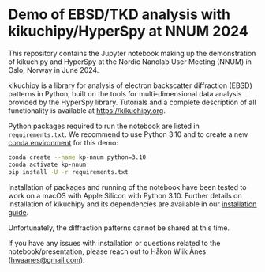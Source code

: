 # Demo of EBSD/TKD analysis with kikuchipy/HyperSpy at NNUM 2024

This repository contains the Jupyter notebook making up the demonstration of kikuchipy and HyperSpy at the Nordic Nanolab User Meeting (NNUM) in Oslo, Norway in June 2024.

kikuchipy is a library for analysis of electron backscatter diffraction (EBSD) patterns in Python, built on the tools for multi-dimensional data analysis provided by the HyperSpy library.
Tutorials and a complete description of all functionality is available at https://kikuchipy.org.

Python packages required to run the notebook are listed in `requirements.txt`.
We recommend to use Python 3.10 and to create a new [conda environment](https://docs.conda.io/en/latest/miniconda.html) for this demo:

```bash
conda create --name kp-nnum python=3.10
conda activate kp-nnum
pip install -U -r requirements.txt
```

Installation of packages and running of the notebook have been tested to work on a macOS with Apple Silicon with Python 3.10.
Further details on installation of kikuchipy and its dependencies are available in our [installation guide](https://kikuchipy.org/en/stable/user/installation.html).

Unfortunately, the diffraction patterns cannot be shared at this time.

If you have any issues with installation or questions related to the notebook/presentation, please reach out to Håkon Wiik Ånes (hwaanes@gmail.com).

